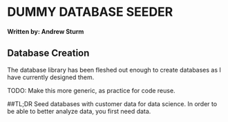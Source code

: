 # DUMMY DATABASE SEEDER
#### Written by: Andrew Sturm

## Database Creation
The database library has been fleshed out enough to create databases as I 
have currently designed them.

TODO: Make this more generic, as practice for code reuse.

##TL;DR
Seed databases with customer data for data science.
In order to be able to better analyze data, you first need data.